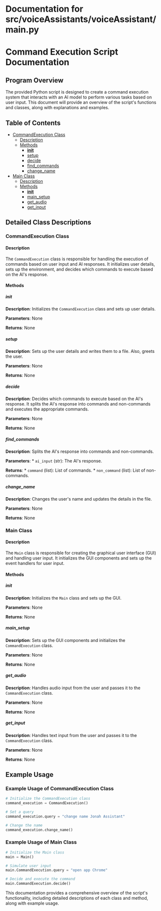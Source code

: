 # Documentation for src/voiceAssistants/voiceAssistant/main.py

# Command Execution Script Documentation

## Program Overview

The provided Python script is designed to create a command execution system that interacts with an AI model to perform various tasks based on user input. This document will provide an overview of the script's functions and classes, along with explanations and examples.

## Table of Contents

*   [CommandExecution Class](#commandexecution-class)
    *   [Description](#description)
    *   [Methods](#methods)
        *   [__init__](#init)
        *   [setup](#setup)
        *   [decide](#decide)
        *   [find_commands](#find_commands)
        *   [change_name](#change_name)
*   [Main Class](#main-class)
    *   [Description](#description-1)
    *   [Methods](#methods-1)
        *   [__init__](#init-1)
        *   [main_setup](#main_setup)
        *   [get_audio](#get_audio)
        *   [get_input](#get_input)

## Detailed Class Descriptions

### CommandExecution Class

#### Description

The `CommandExecution` class is responsible for handling the execution of commands based on user input and AI responses. It initializes user details, sets up the environment, and decides which commands to execute based on the AI's response.

#### Methods

##### __init__

**Description**: Initializes the `CommandExecution` class and sets up user details.

**Parameters**: None

**Returns**: None

##### setup

**Description**: Sets up the user details and writes them to a file. Also, greets the user.

**Parameters**: None

**Returns**: None

##### decide

**Description**: Decides which commands to execute based on the AI's response. It splits the AI's response into commands and non-commands and executes the appropriate commands.

**Parameters**: None

**Returns**: None

##### find_commands

**Description**: Splits the AI's response into commands and non-commands.

**Parameters**:
    *   `ai_input` (str): The AI's response.

**Returns**:
    *   `command` (list): List of commands.
    *   `non_command` (list): List of non-commands.

##### change_name

**Description**: Changes the user's name and updates the details in the file.

**Parameters**: None

**Returns**: None

### Main Class

#### Description

The `Main` class is responsible for creating the graphical user interface (GUI) and handling user input. It initializes the GUI components and sets up the event handlers for user input.

#### Methods

##### __init__

**Description**: Initializes the `Main` class and sets up the GUI.

**Parameters**: None

**Returns**: None

##### main_setup

**Description**: Sets up the GUI components and initializes the `CommandExecution` class.

**Parameters**: None

**Returns**: None

##### get_audio

**Description**: Handles audio input from the user and passes it to the `CommandExecution` class.

**Parameters**: None

**Returns**: None

##### get_input

**Description**: Handles text input from the user and passes it to the `CommandExecution` class.

**Parameters**: None

**Returns**: None

## Example Usage

### Example Usage of CommandExecution Class

```python
# Initialize the CommandExecution class
command_execution = CommandExecution()

# Set a query
command_execution.query = "change name Jonah Assistant"

# Change the name
command_execution.change_name()
```

### Example Usage of Main Class

```python
# Initialize the Main class
main = Main()

# Simulate user input
main.CommandExecution.query = "open app Chrome"

# Decide and execute the command
main.CommandExecution.decide()
```

This documentation provides a comprehensive overview of the script's functionality, including detailed descriptions of each class and method, along with example usage.